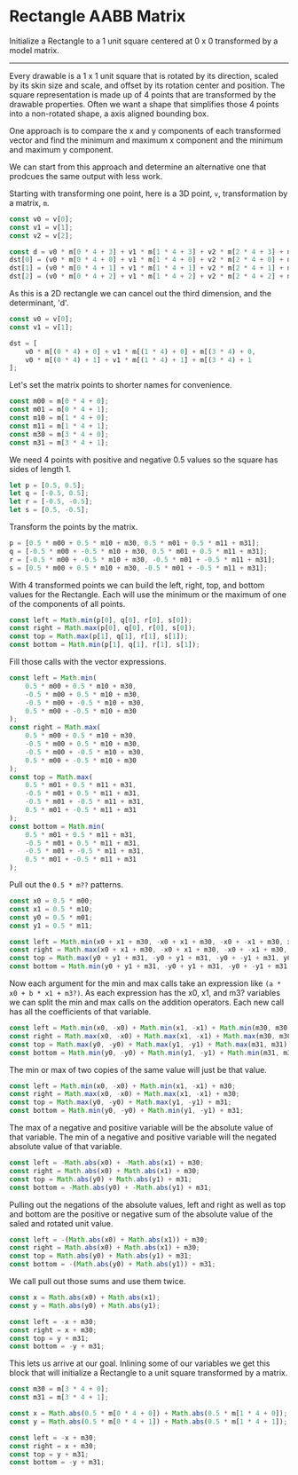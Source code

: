 # Rectangle AABB Matrix

Initialize a Rectangle to a 1 unit square centered at 0 x 0 transformed by a model matrix.

---

Every drawable is a 1 x 1 unit square that is rotated by its direction, scaled by its skin size and scale, and offset by its rotation center and position. The square representation is made up of 4 points that are transformed by the drawable properties. Often we want a shape that simplifies those 4 points into a non-rotated shape, a axis aligned bounding box.

One approach is to compare the x and y components of each transformed vector and find the minimum and maximum x component and the minimum and maximum y component.

We can start from this approach and determine an alternative one that prodcues the same output with less work.

Starting with transforming one point, here is a 3D point, `v`, transformation by a matrix, `m`.

```js
const v0 = v[0];
const v1 = v[1];
const v2 = v[2];

const d = v0 * m[0 * 4 + 3] + v1 * m[1 * 4 + 3] + v2 * m[2 * 4 + 3] + m[3 * 4 + 3];
dst[0] = (v0 * m[0 * 4 + 0] + v1 * m[1 * 4 + 0] + v2 * m[2 * 4 + 0] + m[3 * 4 + 0]) / d;
dst[1] = (v0 * m[0 * 4 + 1] + v1 * m[1 * 4 + 1] + v2 * m[2 * 4 + 1] + m[3 * 4 + 1]) / d;
dst[2] = (v0 * m[0 * 4 + 2] + v1 * m[1 * 4 + 2] + v2 * m[2 * 4 + 2] + m[3 * 4 + 2]) / d;
```

As this is a 2D rectangle we can cancel out the third dimension, and the determinant, 'd'.

```js
const v0 = v[0];
const v1 = v[1];

dst = [
    v0 * m[(0 * 4) + 0] + v1 * m[(1 * 4) + 0] + m[(3 * 4) + 0,
    v0 * m[(0 * 4) + 1] + v1 * m[(1 * 4) + 1] + m[(3 * 4) + 1
];
```

Let's set the matrix points to shorter names for convenience.

```js
const m00 = m[0 * 4 + 0];
const m01 = m[0 * 4 + 1];
const m10 = m[1 * 4 + 0];
const m11 = m[1 * 4 + 1];
const m30 = m[3 * 4 + 0];
const m31 = m[3 * 4 + 1];
```

We need 4 points with positive and negative 0.5 values so the square has sides of length 1.

```js
let p = [0.5, 0.5];
let q = [-0.5, 0.5];
let r = [-0.5, -0.5];
let s = [0.5, -0.5];
```

Transform the points by the matrix.

```js
p = [0.5 * m00 + 0.5 * m10 + m30, 0.5 * m01 + 0.5 * m11 + m31];
q = [-0.5 * m00 + -0.5 * m10 + m30, 0.5 * m01 + 0.5 * m11 + m31];
r = [-0.5 * m00 + -0.5 * m10 + m30, -0.5 * m01 + -0.5 * m11 + m31];
s = [0.5 * m00 + 0.5 * m10 + m30, -0.5 * m01 + -0.5 * m11 + m31];
```

With 4 transformed points we can build the left, right, top, and bottom values for the Rectangle. Each will use the minimum or the maximum of one of the components of all points.

```js
const left = Math.min(p[0], q[0], r[0], s[0]);
const right = Math.max(p[0], q[0], r[0], s[0]);
const top = Math.max(p[1], q[1], r[1], s[1]);
const bottom = Math.min(p[1], q[1], r[1], s[1]);
```

Fill those calls with the vector expressions.

```js
const left = Math.min(
    0.5 * m00 + 0.5 * m10 + m30,
    -0.5 * m00 + 0.5 * m10 + m30,
    -0.5 * m00 + -0.5 * m10 + m30,
    0.5 * m00 + -0.5 * m10 + m30
);
const right = Math.max(
    0.5 * m00 + 0.5 * m10 + m30,
    -0.5 * m00 + 0.5 * m10 + m30,
    -0.5 * m00 + -0.5 * m10 + m30,
    0.5 * m00 + -0.5 * m10 + m30
);
const top = Math.max(
    0.5 * m01 + 0.5 * m11 + m31,
    -0.5 * m01 + 0.5 * m11 + m31,
    -0.5 * m01 + -0.5 * m11 + m31,
    0.5 * m01 + -0.5 * m11 + m31
);
const bottom = Math.min(
    0.5 * m01 + 0.5 * m11 + m31,
    -0.5 * m01 + 0.5 * m11 + m31,
    -0.5 * m01 + -0.5 * m11 + m31,
    0.5 * m01 + -0.5 * m11 + m31
);
```

Pull out the `0.5 * m??` patterns.

```js
const x0 = 0.5 * m00;
const x1 = 0.5 * m10;
const y0 = 0.5 * m01;
const y1 = 0.5 * m11;

const left = Math.min(x0 + x1 + m30, -x0 + x1 + m30, -x0 + -x1 + m30, x0 + -x1 + m30);
const right = Math.max(x0 + x1 + m30, -x0 + x1 + m30, -x0 + -x1 + m30, x0 + -x1 + m30);
const top = Math.max(y0 + y1 + m31, -y0 + y1 + m31, -y0 + -y1 + m31, y0 + -y1 + m31);
const bottom = Math.min(y0 + y1 + m31, -y0 + y1 + m31, -y0 + -y1 + m31, y0 + -y1 + m31);
```

Now each argument for the min and max calls take an expression like `(a * x0 + b * x1 + m3?)`. As each expression has the x0, x1, and m3? variables we can split the min and max calls on the addition operators. Each new call has all the coefficients of that variable.

```js
const left = Math.min(x0, -x0) + Math.min(x1, -x1) + Math.min(m30, m30);
const right = Math.max(x0, -x0) + Math.max(x1, -x1) + Math.max(m30, m30);
const top = Math.max(y0, -y0) + Math.max(y1, -y1) + Math.max(m31, m31);
const bottom = Math.min(y0, -y0) + Math.min(y1, -y1) + Math.min(m31, m31);
```

The min or max of two copies of the same value will just be that value.

```js
const left = Math.min(x0, -x0) + Math.min(x1, -x1) + m30;
const right = Math.max(x0, -x0) + Math.max(x1, -x1) + m30;
const top = Math.max(y0, -y0) + Math.max(y1, -y1) + m31;
const bottom = Math.min(y0, -y0) + Math.min(y1, -y1) + m31;
```

The max of a negative and positive variable will be the absolute value of that variable. The min of a negative and positive variable will the negated absolute value of that variable.

```js
const left = -Math.abs(x0) + -Math.abs(x1) + m30;
const right = Math.abs(x0) + Math.abs(x1) + m30;
const top = Math.abs(y0) + Math.abs(y1) + m31;
const bottom = -Math.abs(y0) + -Math.abs(y1) + m31;
```

Pulling out the negations of the absolute values, left and right as well as top and bottom are the positive or negative sum of the absolute value of the saled and rotated unit value.

```js
const left = -(Math.abs(x0) + Math.abs(x1)) + m30;
const right = Math.abs(x0) + Math.abs(x1) + m30;
const top = Math.abs(y0) + Math.abs(y1) + m31;
const bottom = -(Math.abs(y0) + Math.abs(y1)) + m31;
```

We call pull out those sums and use them twice.

```js
const x = Math.abs(x0) + Math.abs(x1);
const y = Math.abs(y0) + Math.abs(y1);

const left = -x + m30;
const right = x + m30;
const top = y + m31;
const bottom = -y + m31;
```

This lets us arrive at our goal. Inlining some of our variables we get this block that will initialize a Rectangle to a unit square transformed by a matrix.

```js
const m30 = m[3 * 4 + 0];
const m31 = m[3 * 4 + 1];

const x = Math.abs(0.5 * m[0 * 4 + 0]) + Math.abs(0.5 * m[1 * 4 + 0]);
const y = Math.abs(0.5 * m[0 * 4 + 1]) + Math.abs(0.5 * m[1 * 4 + 1]);

const left = -x + m30;
const right = x + m30;
const top = y + m31;
const bottom = -y + m31;
```
